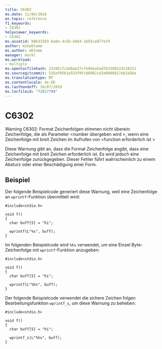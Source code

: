 ```yaml
---
title: C6302
ms.date: 11/04/2016
ms.topic: reference
f1_keywords:
- C6302
helpviewer_keywords:
- C6302
ms.assetid: b0b33103-6a0a-4c5b-bdb4-1b55ce877e74
author: mikeblome
ms.author: mblome
manager: markl
ms.workload:
- multiple
ms.openlocfilehash: 23205c7cbd8ae27cfe9dea5ad7b339022d118251
ms.sourcegitcommit: 535ef05b1e553f0fc66082cd2e0998817eb2a56a
ms.translationtype: MT
ms.contentlocale: de-DE
ms.lasthandoff: 10/07/2019
ms.locfileid: "72017794"
---
```

# <a name="c6302"></a>C6302
Warning C6302: Format Zeichenfolgen stimmen nicht überein: Zeichenfolge, die als Parameter \<number übergeben wird >, wenn eine Zeichenfolge mit breit Zeichen im Aufrufen von \<function erforderlich ist >

 Diese Warnung gibt an, dass die Format Zeichenfolge angibt, dass eine Zeichenfolge mit breit Zeichen erforderlich ist. Es wird jedoch eine Zeichenfolge zurückgegeben. Dieser Fehler führt wahrscheinlich zu einem Absturz oder einer Beschädigung einer Form.

## <a name="example"></a>Beispiel
 Der folgende Beispielcode generiert diese Warnung, weil eine Zeichenfolge an `wprintf`-Funktion übermittelt wird:

```
#include<stdio.h>

void f()
{
  char buff[5] = "hi";

  wprintf(L"%s", buff);
}
```

 Im folgenden Beispielcode wird `%hs` verwendet, um eine Einzel Byte-Zeichenfolge mit `wprintf`-Funktion anzugeben:

```
#include<stdio.h>

void f()
{
  char buff[5] = "hi";

  wprintf(L"%hs", buff);
}
```

 Der folgende Beispielcode verwendet die sichere Zeichen folgen Bearbeitungsfunktion `wprintf_s`, um diese Warnung zu beheben:

```
#include<stdio.h>

void f()
{
  char buff[5] = "hi";

  wprintf_s(L"%hs", buff);
}
```